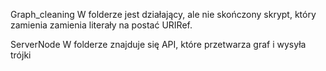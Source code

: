 

Graph_cleaning
W folderze jest działający, ale nie skończony skrypt, który zamienia zamienia literały na postać URIRef.

ServerNode
W folderze znajduje się API, które przetwarza graf i wysyła trójki 
